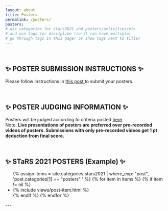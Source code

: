 ```yaml
---
layout: about
title: Posters
permalink: /posters/
posters:
# use categories for stars2021 and posters/activities/etc
# and use tags for discipline (so it can have multiple)
# go through tags in this page? or show tags next to title?
---
```


<div align="left">
 <br> 
  <h2>✨ POSTER SUBMISSION INSTRUCTIONS ✨</h2>

Please follow instructions in <a href="https://ggc-stars.github.io/stars2021/update/2021/03/07/poster-submission-instructions.html"> this post </a> to submit your posters.
</div>

<div align="left">
 <br> 
  <h2>✨ POSTER JUDGING INFORMATION ✨</h2>

Posters will be judged according to criteria posted <a href="https://ggc-stars.github.io/stars2021/update/2021/03/09/rubrics-feedback-posters.html">here</a>.
<br>
Note: <b>Live presentations of posters are preferred over pre-recorded videos of posters. Submissions with only pre-recorded videos get 1 pt deduction from final score.</b>
</div>

<div align="left">
 <br> 
  <h2>✨ STaRS 2021 POSTERS (Example) ✨</h2>

<div class="page-segments">
    <ul class="page-segments-list">
        {% assign items = site.categories.stars2021 | where_exp: "post", 'post.categories[1] == "posters" ' %}
        {% for item in items %}
            {% if item != nil %}
            <li> {% include views/post-item.html %} </li>
            {% endif %}
        {% endfor %}
    </ul>
</div>
</div>
---


